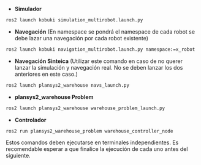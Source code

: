 

* **Simulador**
```bash
ros2 launch kobuki simulation_multirobot.launch.py 
```
* **Navegación**
(En namespace se pondrá el namespace de cada robot se debe lazar una navegación por cada robot existente)
```bash
ros2 launch kobuki navigation_multirobot.launch.py namespace:=x_robot
```

* **Navegación Sinteica**
(Utilizar este comando en caso de no querer lanzar la simulación y navegación real. No se deben lanzar los dos anteriores en este caso.)
```bash
ros2 launch plansys2_warehouse navs_launch.py
```
* **plansys2_warehouse Problem**
```bash
ros2 launch plansys2_warehouse warehouse_problem_launch.py 
```

* **Controlador**
```bash
ros2 run plansys2_warehouse_problem warehouse_controller_node
```

Estos comandos deben ejecutarse en terminales independientes. Es recomendable esperar a que finalice la ejecución de cada uno antes del siguiente.

